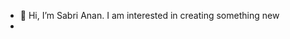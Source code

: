 - 👋 Hi, I’m Sabri Anan. 
I am interested in creating something new
- 

<!---
Anan-10/Anan-10 is a ✨ special ✨ repository because its `README.md` (this file) appears on your GitHub profile.
You can click the Preview link to take a look at your changes.
--->
